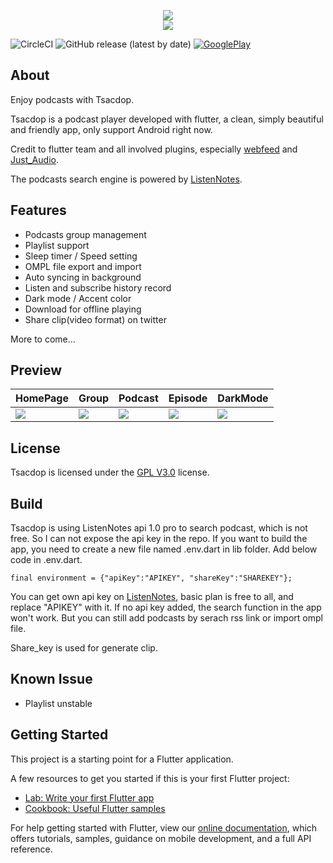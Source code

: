 <p align="center">
<img src="https://raw.githubusercontent.com/stonega/tsacdop/master/android/app/src/main/res/mipmap-xhdpi/ic_notification.png" art = "Logo"/>
</br>
<img src="https://raw.githubusercontent.com/stonega/tsacdop/master/android/app/src/main/res/mipmap-xhdpi/text.png" art = "Tsacdop"/>
</p>

![CircleCI](https://img.shields.io/circleci/build/github/stonega/tsacdop?token=efe1331861e017144f2abb363acd95197e436dad)
![GitHub release (latest by date)](https://img.shields.io/github/v/release/stonega/tsacdop)
[![GooglePlay](https://img.shields.io/badge/Google-PlayStore-%2323CCC6)](https://play.google.com/store/apps/details?id=com.stonegate.tsacdop)

## About

Enjoy podcasts with Tsacdop.

Tsacdop is a podcast player developed with flutter, a clean, simply beautiful and friendly app, only support Android right now. 

Credit to flutter team and  all involved plugins, especially [webfeed](https://github.com/witochandra/webfeed) and [Just_Audio](https://pub.dev/packages/just_audio).

The podcasts search engine is powered by [ListenNotes](https://listennotes.com).

## Features

* Podcasts group management
* Playlist support
* Sleep timer / Speed setting
* OMPL file export and import
* Auto syncing in background
* Listen and subscribe history record
* Dark mode / Accent color 
* Download for offline playing
* Share clip(video format) on twitter

More to come...

## Preview

| HomePage                                                                                                         | Group                                                                                                          | Podcast                                                                                                         | Episode                                                                                                         | DarkMode                                                                                                         |
|------------------------------------------------------------------------------------------------------------------|----------------------------------------------------------------------------------------------------------------|-----------------------------------------------------------------------------------------------------------------|-----------------------------------------------------------------------------------------------------------------|------------------------------------------------------------------------------------------------------------------|
| <img src="https://raw.githubusercontent.com/stonega/tsacdop/master/preview/1585893838840.png" art = "HomePage"/> | <img src="https://raw.githubusercontent.com/stonega/tsacdop/master/preview/1585894051734.png" art = "Groups"/> | <img src="https://raw.githubusercontent.com/stonega/tsacdop/master/preview/1585893877702.png" art = "Podcast"/> | <img src="https://raw.githubusercontent.com/stonega/tsacdop/master/preview/1585896237809.png" art = "Episode"/> | <img src="https://raw.githubusercontent.com/stonega/tsacdop/master/preview/1585893920721.png" art = "DarkMode"/> |

## License

Tsacdop is licensed under the [GPL V3.0](https://github.com/stonega/tsacdop/blob/master/LICENSE) license.

## Build

Tsacdop is using ListenNotes api 1.0 pro to search podcast, which is not free. So I can not expose the api key in the repo.
If you want to build the app, you need to create a new file named .env.dart in lib folder. Add below code in .env.dart.

```
final environment = {"apiKey":"APIKEY", "shareKey":"SHAREKEY"}; 
```

You can get own api key on [ListenNotes](https://www.listennotes.com/api/), basic plan is free to all, and replace "APIKEY" with it.
If no api key added, the search function in the app won't work. But you can still add podcasts by serach rss link or import ompl file.

Share_key is used for generate clip.

## Known Issue

- Playlist unstable

## Getting Started

This project is a starting point for a Flutter application.

A few resources to get you started if this is your first Flutter project:

* [Lab: Write your first Flutter app](https://flutter.dev/docs/get-started/codelab)
* [Cookbook: Useful Flutter samples](https://flutter.dev/docs/cookbook)

For help getting started with Flutter, view our
[online documentation](https://flutter.dev/docs), which offers tutorials, 
samples, guidance on mobile development, and a full API reference.
